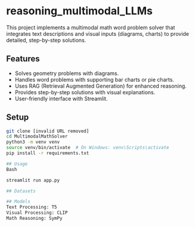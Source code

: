 # reasoning_multimodal_LLMs

This project implements a multimodal math word problem solver that integrates text descriptions and visual inputs (diagrams, charts) to provide detailed, step-by-step solutions.

## Features

*   Solves geometry problems with diagrams.
*   Handles word problems with supporting bar charts or pie charts.
*   Uses RAG (Retrieval Augmented Generation) for enhanced reasoning.
*   Provides step-by-step solutions with visual explanations.
*   User-friendly interface with Streamlit.

## Setup

```bash
git clone [invalid URL removed]
cd MultimodalMathSolver
python3 -m venv venv
source venv/bin/activate  # On Windows: venv\Scripts\activate
pip install -r requirements.txt

## Usage
Bash

streamlit run app.py

## Datasets

## Models
Text Processing: T5
Visual Processing: CLIP
Math Reasoning: SymPy